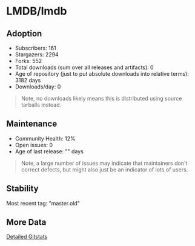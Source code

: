 # LMDB/lmdb

## Adoption

- Subscribers: 161
- Stargazers: 2294
- Forks: 552
- Total downloads (sum over all releases and artifacts): 0
- Age of repository (just to put absolute downloads into relative terms): 3182 days
- Downloads/day: 0

> Note, no downloads likely means this is distributed using source tarballs instead.

## Maintenance

- Community Health: 12%
- Open issues: 0
- Age of last release: "<No Releases>" days

> Note, a large number of issues may indicate that maintainers don't correct defects, but might also
> just be an indicator of lots of users.

## Stability

Most recent tag: "master.old"

## More Data

[Detailed Gitstats](/bazel-catalog/gitstats/LMDB/lmdb)

